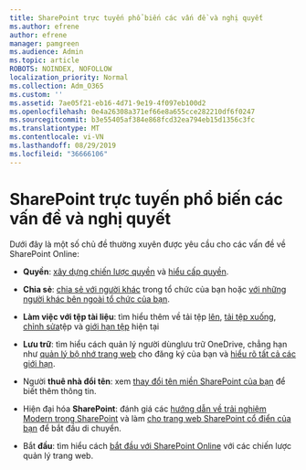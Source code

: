 ```yaml
---
title: SharePoint trực tuyến phổ biến các vấn đề và nghị quyết
ms.author: efrene
author: efrene
manager: pamgreen
ms.audience: Admin
ms.topic: article
ROBOTS: NOINDEX, NOFOLLOW
localization_priority: Normal
ms.collection: Adm_O365
ms.custom: ''
ms.assetid: 7ae05f21-eb16-4d71-9e19-4f097eb100d2
ms.openlocfilehash: 0e4a26308a371ef66e8a655cce282210df6f0247
ms.sourcegitcommit: b3e55405af384e868fcd32ea794eb15d1356c3fc
ms.translationtype: MT
ms.contentlocale: vi-VN
ms.lasthandoff: 08/29/2019
ms.locfileid: "36666106"
---
```

# <a name="sharepoint-online-common-issues-and-resolutions"></a>SharePoint trực tuyến phổ biến các vấn đề và nghị quyết

Dưới đây là một số chủ đề thường xuyên được yêu cầu cho các vấn đề về SharePoint Online:

- **Quyền**: [xây dựng chiến lược quyền](https://docs.microsoft.com/sharepoint/default-sharepoint-groups) và [hiểu cấp quyền](https://docs.microsoft.com/sharepoint/understanding-permission-levels).

- **Chia sẻ**: [chia sẻ với người khác](https://docs.microsoft.com/sharepoint/default-sharepoint-groups) trong tổ chức của bạn hoặc [với những người khác bên ngoài tổ chức của bạn](https://docs.microsoft.com/sharepoint/external-sharing-overview).

- **Làm việc với tệp tài liệu**: tìm hiểu thêm về tải tệp [lên](https://support.office.com/article/Upload-a-folder-or-files-to-a-document-library-eb18fcba-c953-4d45-8d90-8da66edeacdb), [tải tệp xuống](https://support.office.com/article/Download-files-and-folders-from-OneDrive-or-SharePoint-5c7397b7-19c7-4893-84fe-d02e8fa5df05), [chỉnh sửa](https://support.office.com/article/Edit-a-document-in-a-document-library-02d8497f-1c13-4114-949a-b8466f639b07)tệp và [giới hạn tệp](https://support.office.com/article/invalid-file-names-and-file-types-in-onedrive-onedrive-for-business-and-sharepoint-64883a5d-228e-48f5-b3d2-eb39e07630fa?ui=en-US&amp;rs=en-US&amp;ad=US) hiện tại

- **Lưu trữ**: tìm hiểu cách quản lý người dùng</a>lưu trữ OneDrive, chẳng hạn như [quản lý bộ nhớ trang web](https://docs.microsoft.com/sharepoint/manage-site-collection-storage-limits) cho đăng ký của bạn và [hiểu rõ tất cả các giới hạn](https://docs.microsoft.com/office365/servicedescriptions/sharepoint-online-service-description/sharepoint-online-limits).

- Người **thuê nhà đổi tên**: xem [thay đổi tên miền SharePoint của bạn](https://docs.microsoft.com/sharepoint/change-your-sharepoint-domain-name) để biết thêm thông tin.

- Hiện đại hóa **SharePoint**: đánh giá các [hướng dẫn về trải nghiệm Modern trong SharePoint](https://docs.microsoft.com/sharepoint/guide-to-sharepoint-modern-experience) và làm [cho trang web SharePoint cổ điển của bạn](https://docs.microsoft.com/sharepoint/dev/transform/modernize-classic-sites) để bắt đầu di chuyển.

- Bắt **đầu**: tìm hiểu cách [bắt đầu với SharePoint Online](https://docs.microsoft.com/sharepoint/introduction) với các chiến lược quản lý trang web.
